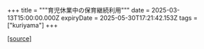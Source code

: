 +++
title = """育児休業中の保育継続利用"""
date = 2025-03-13T15:00:00.000Z
expiryDate = 2025-05-30T17:21:42.153Z
tags = ["kuriyama"]
+++


[[source]](https://www.town.kuriyama.hokkaido.jp/soshiki/39/30432.html)
